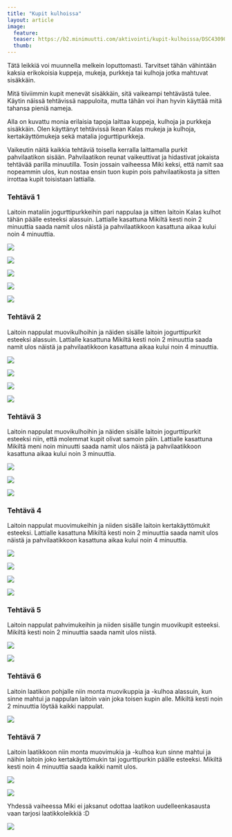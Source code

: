 ```yaml
---
title: "Kupit kulhoissa"
layout: article
image:
  feature:
  teaser: https://b2.minimuutti.com/aktivointi/kupit-kulhoissa/DSC43090-245px.jpg
  thumb:
---
```


Tätä leikkiä voi muunnella melkein loputtomasti. Tarvitset tähän vähintään kaksia erikokoisia kuppeja, mukeja, purkkeja tai kulhoja jotka mahtuvat sisäkkäin.

Mitä tiiviimmin kupit menevät sisäkkäin, sitä vaikeampi tehtävästä tulee. Käytin näissä tehtävissä nappuloita, mutta tähän voi ihan hyvin käyttää mitä tahansa pieniä nameja.

Alla on kuvattu monia erilaisia tapoja laittaa kuppeja, kulhoja ja purkkeja sisäkkäin. Olen käyttänyt tehtävissä Ikean Kalas mukeja ja kulhoja, kertakäyttömukeja sekä matalia jogurttipurkkeja.

Vaikeutin näitä kaikkia tehtäviä toisella kerralla laittamalla purkit pahvilaatikon sisään. Pahvilaatikon reunat vaikeuttivat ja hidastivat jokaista tehtävää parilla minuutilla. Tosin jossain vaiheessa Miki keksi, että namit saa nopeammin ulos, kun nostaa ensin tuon kupin pois pahvilaatikosta ja sitten irrottaa kupit toisistaan lattialla.

### Tehtävä 1

Laitoin mataliin jogurttipurkkeihin pari nappulaa ja sitten laitoin Kalas kulhot tähän päälle esteeksi alassuin. Lattialle kasattuna Mikiltä kesti noin 2 minuuttia saada namit ulos näistä ja pahvilaatikkoon kasattuna aikaa kului noin 4 minuuttia.

![](https://b2.minimuutti.com/aktivointi/kupit-kulhoissa/DSC43157-800px.jpg)

![](https://b2.minimuutti.com/aktivointi/kupit-kulhoissa/DSC43161-800px.jpg)

![](https://b2.minimuutti.com/aktivointi/kupit-kulhoissa/DSC43206-800px.jpg)

![](https://b2.minimuutti.com/aktivointi/kupit-kulhoissa/DSC43208-800px.jpg)

![](https://b2.minimuutti.com/aktivointi/kupit-kulhoissa/DSC43469-800px.jpg)

### Tehtävä 2

Laitoin nappulat muovikulhoihin ja näiden sisälle laitoin jogurttipurkit esteeksi alassuin. Lattialle kasattuna Mikiltä kesti noin 2 minuuttia saada namit ulos näistä ja pahvilaatikkoon kasattuna aikaa kului noin 4 minuuttia.

![](https://b2.minimuutti.com/aktivointi/kupit-kulhoissa/DSC43086-800px.jpg)

![](https://b2.minimuutti.com/aktivointi/kupit-kulhoissa/DSC43090-800px.jpg)

![](https://b2.minimuutti.com/aktivointi/kupit-kulhoissa/DSC43133-800px.jpg)

![](https://b2.minimuutti.com/aktivointi/kupit-kulhoissa/DSC43729-800px.jpg)

### Tehtävä 3

Laitoin nappulat muovikulhoihin ja näiden sisälle laitoin jogurttipurkit esteeksi niin, että molemmat kupit olivat samoin päin. Lattialle kasattuna Mikiltä meni noin minuutti saada namit ulos näistä ja pahvilaatikkoon kasattuna aikaa kului noin 3 minuuttia.

![](https://b2.minimuutti.com/aktivointi/kupit-kulhoissa/DSC43584-800px.jpg)

![](https://b2.minimuutti.com/aktivointi/kupit-kulhoissa/DSC43592-800px.jpg)

![](https://b2.minimuutti.com/aktivointi/kupit-kulhoissa/DSC44306-800px.jpg)

### Tehtävä 4

Laitoin nappulat muovimukeihin ja niiden sisälle laitoin kertakäyttömukit esteeksi. Lattialle kasattuna Mikiltä kesti noin 2 minuuttia saada namit ulos näistä ja pahvilaatikkoon kasattuna aikaa kului noin 4 minuuttia.

![](https://b2.minimuutti.com/aktivointi/kupit-kulhoissa/DSC44000-800px.jpg)

![](https://b2.minimuutti.com/aktivointi/kupit-kulhoissa/DSC44092-800px.jpg)

![](https://b2.minimuutti.com/aktivointi/kupit-kulhoissa/DSC44099-800px.jpg)

![](https://b2.minimuutti.com/aktivointi/kupit-kulhoissa/DSC44121-800px.jpg)

### Tehtävä 5

Laitoin nappulat pahvimukeihin ja niiden sisälle tungin muovikupit esteeksi. Mikiltä kesti noin 2 minuuttia saada namit ulos niistä.

![](https://b2.minimuutti.com/aktivointi/kupit-kulhoissa/DSC48549-800px.jpg)

![](https://b2.minimuutti.com/aktivointi/kupit-kulhoissa/DSC48561-800px.jpg)

### Tehtävä 6

Laitoin laatikon pohjalle niin monta muovikuppia ja -kulhoa alassuin, kun sinne mahtui ja nappulan laitoin vain joka toisen kupin alle. Mikiltä kesti noin 2 minuuttia löytää kaikki nappulat.

![](https://b2.minimuutti.com/aktivointi/kupit-kulhoissa/DSC43821-800px.jpg)

### Tehtävä 7

Laitoin laatikkoon niin monta muovimukia ja -kulhoa kun sinne mahtui ja näihin laitoin joko kertakäyttömukin tai jogurttipurkin päälle esteeksi. Mikiltä kesti noin 4 minuuttia saada kaikki namit ulos.

![](https://b2.minimuutti.com/aktivointi/kupit-kulhoissa/DSC44149-800px.jpg)

![](https://b2.minimuutti.com/aktivointi/kupit-kulhoissa/DSC44171-800px.jpg)

Yhdessä vaiheessa Miki ei jaksanut odottaa laatikon uudelleenkasausta vaan tarjosi laatikkoleikkiä :D

![](https://b2.minimuutti.com/aktivointi/kupit-kulhoissa/DSC44292-800px.jpg)
